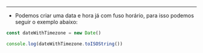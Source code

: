 ___
- Podemos criar uma data e hora já com fuso horário, para isso podemos seguir o exemplo abaixo:
```js
const dateWithTimezone = new Date()

console.log(dateWithTimezone.toISOString())
```